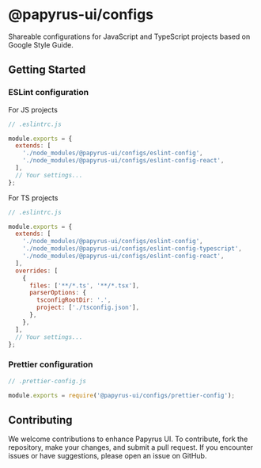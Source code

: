 # @papyrus-ui/configs

Shareable configurations for JavaScript and TypeScript projects based on Google Style Guide.

## Getting Started

### ESLint configuration

For JS projects

```js
// .eslintrc.js

module.exports = {
  extends: [
    './node_modules/@papyrus-ui/configs/eslint-config',
    './node_modules/@papyrus-ui/configs/eslint-config-react',
  ],
  // Your settings...
};
```

For TS projects

```js
// .eslintrc.js

module.exports = {
  extends: [
    './node_modules/@papyrus-ui/configs/eslint-config',
    './node_modules/@papyrus-ui/configs/eslint-config-typescript',
    './node_modules/@papyrus-ui/configs/eslint-config-react',
  ],
  overrides: [
    {
      files: ['**/*.ts', '**/*.tsx'],
      parserOptions: {
        tsconfigRootDir: '.',
        project: ['./tsconfig.json'],
      },
    },
  ],
  // Your settings...
};
```

### Prettier configuration

```js
// .prettier-config.js

module.exports = require('@papyrus-ui/configs/prettier-config');
```

## Contributing

We welcome contributions to enhance Papyrus UI. To contribute, fork the repository, make your changes, and submit a pull
request. If you encounter issues or have suggestions, please open an issue on GitHub.

